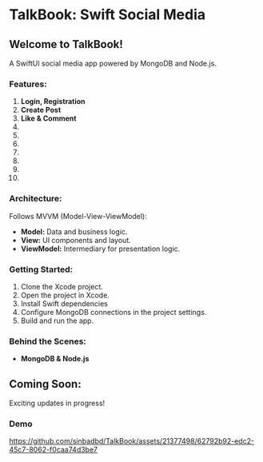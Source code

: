 # TalkBook: Swift Social Media


## Welcome to TalkBook!

A SwiftUI social media app powered by MongoDB and Node.js.

### Features:

1. **Login, Registration**
2. **Create Post**
3. **Like & Comment**
4. 
5. 
6.
7.
8.
9.
10.

### Architecture:

Follows MVVM (Model-View-ViewModel):

- **Model:** Data and business logic.
- **View:** UI components and layout.
- **ViewModel:** Intermediary for presentation logic.

### Getting Started:

1. Clone the Xcode project.
2. Open the project in Xcode.
3. Install Swift dependencies
4. Configure MongoDB connections in the project settings.
5. Build and run the app.

### Behind the Scenes:

- **MongoDB & Node.js**

## Coming Soon:

Exciting updates in progress!

### Demo


https://github.com/sinbadbd/TalkBook/assets/21377498/62792b92-edc2-45c7-8062-f0caa74d3be7




